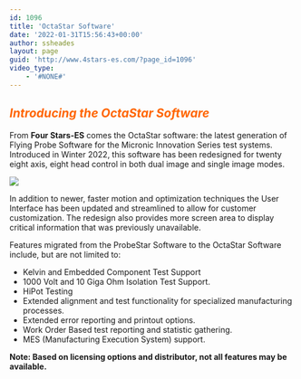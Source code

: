 ```yaml
---
id: 1096
title: 'OctaStar Software'
date: '2022-01-31T15:56:43+00:00'
author: ssheades
layout: page
guid: 'http://www.4stars-es.com/?page_id=1096'
video_type:
    - '#NONE#'
---
```


## ***<span style="color: #ff6600;">Introducing the OctaStar Software</span>***

From **Four Stars-ES** comes the OctaStar software: the latest generation of Flying Probe Software for the Micronic Innovation Series test systems. Introduced in Winter 2022, this software has been redesigned for twenty eight axis, eight head control in both dual image and single image modes.

[![](http://www.4stars-es.com/wp-content/uploads/2022/01/Gather.bmp)](http://www.4stars-es.com/wp-content/uploads/2022/01/Gather.bmp)

In addition to newer, faster motion and optimization techniques the User Interface has been updated and streamlined to allow for customer customization. The redesign also provides more screen area to display critical information that was previously unavailable.

Features migrated from the ProbeStar Software to the OctaStar Software include, but are not limited to:

- Kelvin and Embedded Component Test Support
- 1000 Volt and 10 Giga Ohm Isolation Test Support.
- HiPot Testing
- Extended alignment and test functionality for specialized manufacturing processes.
- Extended error reporting and printout options.
- Work Order Based test reporting and statistic gathering.
- MES (Manufacturing Execution System) support.

**Note: Based on licensing options and distributor, not all features may be available.**